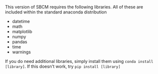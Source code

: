 This version of SBCM requires the following libraries. All of these are included within the standard anaconda distribution

 - datetime
 - math
 - matplotlib
 - numpy
 - pandas
 - time
 - warnings
 
If you do need additional libraries, simply install them using `conda install [library]`. If this doesn't work, try `pip install [library]`
